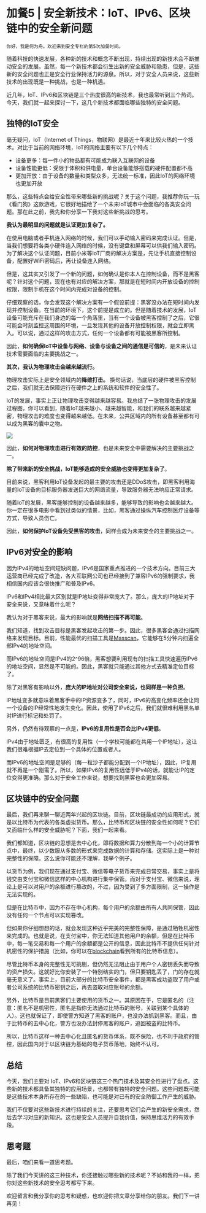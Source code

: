# 加餐5 |  安全新技术：IoT、IPv6、区块链中的安全新问题

    你好，我是何为舟。欢迎来到安全专栏的第5次加餐时间。

随着科技的快速发展，各种新的技术和概念不断出现，持续出现的新技术会不断推动安全的发展。虽然，每一个新技术都会衍生出新的安全威胁和隐患，但是，这些新的安全问题也正是安全行业保持活力的源泉。所以，对于安全人员来说，这些新技术的出现既是一种挑战，也是一种机遇。

近几年，IoT、IPv6和区块链是三个热度很高的新技术，我也最常听到三个热词。今天，我们就一起来探讨一下，这几个新技术都面临哪些独特的安全问题。

## 独特的IoT安全

毫无疑问，IoT（Internet of Things，物联网）是最近十年来比较火热的一个技术。对比于当前的网络环境，IoT的网络主要有以下几个特点：

*   设备更多：每一件小的物品都有可能成为联入互联网的设备
*   设备性能更低：受限于体积和供电量，单台设备能够搭载的硬件配置都不高
*   更加开放：由于设备的数量和类型众多，无法统一标准，因此IoT的网络环境也更加开放

那么，这些特点会给安全性带来哪些新的挑战呢？关于这个问题，我推荐你玩一玩《看门狗》这款游戏，它很好地描绘了一个未来IoT城市中会面临的各类安全问题。那在此之前，我先和你分享一下我对这些新挑战的思考。

**我认为最明显的问题就是认证更加复杂了。**

在使用电脑或者手机连入网络的时候，我们可以手动输入密码来完成认证。但是，当我们想要将各类小硬件连入网络的时候，没有键盘和屏幕可以供我们输入密码。为了解决这个认证问题，目前小米等IoT厂商的解决方案是，先让手机直接控制设备，配置好WiFi密码后，再让设备连入网络。

但是，这其实又引发了一个新的问题，如何确认是你本人在控制设备，而不是黑客呢？针对这个问题，现在也有对应的解决方案，那就是在短时间内开放设备的控制权限，限制手机在这个时间内完成对设备的控制。

仔细观察的话，你会发现这个解决方案有一个假设前提：黑客没办法在短时间内发现并控制设备。在当前的环境下，这个前提是成立的。但是随着技术的发展，IoT设备可能充斥在我们身边的每一个角落里，当有一个设备被黑客控制了之后，它很可能会时刻监控这周围的环境，一旦发现其他的设备开放控制权限，就会立即黑入。可以说，通过这样的攻击方式，任何一个设备都有可能被黑客所控制。

因此，**如何确保IoT中设备与网络、设备与设备之间的通信是可信的**，是未来认证技术需要面临的主要挑战之一。

**其次，我认为物理攻击会越来越流行。**

物理攻击实际上是安全领域内的**降维打击。** 换句话说，当底层的硬件被黑客控制之后，我们就无法保障运行在硬件之上的系统和软件的安全性了。

IoT的发展，事实上正让物理攻击变得越来越容易。我总结了一张物理攻击的发展过程图，你可以看到，随着IoT越来越小、越来越智能，和我们的联系越来越紧密，物理攻击的难度也变得越来越低。在未来，公共区域内的所有设备甚至都有可以成为黑客的囊中之物。

![](https://static001.geekbang.org/resource/image/74/c1/7490a2722eaf14f307e31a7c6f3ed8c1.jpeg)

因此，**如何对物理攻击进行有效的防控**，也是未来安全中需要解决的主要挑战之一。

**除了带来新的安全挑战，IoT能够造成的安全威胁也变得更加复杂了**。

目前来说，黑客利用IoT设备发起的最主要的攻击还是DDoS攻击，即黑客利用海量的IoT设备向目标服务器发送巨大的网络流量，导致服务器无法响应正常请求。

随着IoT的发展，黑客能够控制的设备越来越多，能够导致的影响也会越来越大。你一定在很多电影中看到过类似的情景，比如，黑客通过操纵汽车控制医疗设备等方式，导致人员伤亡。

因此，**如何保护IoT设备免受黑客的攻击**，同样会成为未来安全的主要挑战之一。

## IPv6对安全的影响

因为IPv4的地址空间短缺问题，IPv6是国家重点推进的一个技术方向。目前三大运营商已经完成了改造，各大互联网公司也已经接到了兼容IPv6的强制要求，我相信国内应该会很快推广和普及IPv6。

IPv6和IPv4相比最大区别就是IP地址变得非常庞大了。那么，庞大的IP地址对于安全来说，又意味着什么呢？

我认为对于黑客来说，最大的影响就是**网络扫描不再可能**。

我们知道，找到攻击目标是黑客发起攻击的第一步。因此，很多黑客会通过扫描网络来发现目标。目前，性能最优的扫描工具是[M](https://github.com/robertdavidgraham/masscan)[asscan](https://github.com/robertdavidgraham/masscan)，它能够在5分钟内扫遍全部IPv4的地址空间。

而IPv6的地址空间是IPv4的2^96倍，黑客想要利用现有的扫描工具快速遍历IPv6的地址空间，显然是不可能的。因此，黑客就只能通过其他方式去精准定位目标了。

除了对黑客有影响以外，**庞大的IP地址对公司安全来说，也同样是一种负担**。

IP地址变多就意味着黑客手中的IP资源变多了，同时，IPv6的高变化频率还会让同一个设备的IP经常性地发生变化。因此，使用了IPv6之后，我们就很难利用黑名单对IP进行标记和处罚了。

另外，仍然有待观察的一点是，**IPv6的复用性是否会比IPv4更低**。

IPv4由于地址匮乏，有很高的复用性（一个学校可能都在共用一个IP地址），这让我们很难根据IP去定位到一个具体的位置或者人。

而IPv6的地址空间是足够的（每一粒沙子都能分配到一个IP地址），因此，IP复用就不再是一个刚需了。所以，如果IPv6的复用性远低于IPv4的话，就能让IP的定位变得更准确。那么对于安全工作来说，想要找到黑客也会更加容易。

## 区块链中的安全问题

最后，我们再来聊一聊近两年兴起的区块链。目前，区块链最成功的应用形式，就是以比特币为代表的各类虚拟货币。那么，比特币和区块链的安全性如何呢？它们又面临什么样的安全威胁呢？下面，我们一起来看。

我们都知道，区块链的思想是去中心化，即将数据和算力分散到每一个小的计算节点中，最终，以少数服从多数的形式来完成数据的计算和存储。这实际上是一种对完整性的保障。这么说你可能还不理解，我举个例子。

以货币为例，我们现在通过支付宝、微信等电子货币来完成日常交易，事实上是将钱交由支付宝和微信这样的中心机构进行集中保管。而对于支付宝、微信来说，理论上是可以对用户的余额进行篡改的，不过，因为受到了多方面限制，这一操作是无法实现的。

但是在比特币中，因为不存在中心机构，每个用户的余额由所有人共同保管，因此没有任何一个节点可以实现篡改。

但如果你仔细想想的话，就会发现这种近乎完美的完整性保障，是通过牺牲机密性来完成的。也就是说，在支付宝中，你无法知道其他用户的余额，但是在比特币中，每一笔交易和每一个用户的余额都是公开的信息，因此比特币不提供任何针对机密性的保护措施（比如，你可以在[blockchain](https://www.blockchain.com/explorer?view=btc_blocks)看到所有的比特币信息）。

尽管比特币本身的完整性无可挑剔，但仍然无法阻止由于用户个人密钥丢失而导致的资产损失。这就好比你安装了一个特别结实的门，但只要钥匙丢了，门的存在就毫无意义了。事实上，目前大部分的比特币安全事件，都是黑客成功盗取了用户或者公司系统的比特币密钥之后，再去盗取对应账号的余额。

另外，比特币是目前黑客们主要使用的货币之一。其原因在于，它是匿名的（注意：匿名不是机密性，匿名是指你无法通过比特币的账号，关联到某个具体的人）。这也就保证了，即使警方知道了黑客的账户，也没办法抓到黑客。而且，由于比特币的去中心化，警方也没办法封停黑客的账户，追回被盗的比特币。

所以，比特币这样一种去中心化且匿名的货币体系，既不保险，也不利于政府的管控，因此国内对于以区块链为基础的电子货币落地，始终不认可。

## 总结

今天，我们主要对 IoT、IPv6和区块链这三个热门技术及其安全性进行了盘点。这些新的技术都具备其独特的应用场景，也都带有独特的安全问题。这些问题既可能是这些技术本身所存在的一些缺陷，也可能是对已有的安全防御工作产生的威胁。

我们不仅要对这些新技术进行持续的关注，还要思考它们会产生的新安全需求，然后去学习对应的新知识。这也是安全人员提升自我价值，保持思维活力的有效手段。

## 思考题

最后，咱们来看一道思考题。

除了我们今天讲的这三种技术，你还接触过哪些新的技术呢？不妨和我的一样，把你对这些新技术的安全思考都写下来。

欢迎留言和我分享你的思考和疑惑，也欢迎你把文章分享给你的朋友。我们下一讲再见！
    